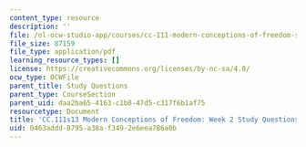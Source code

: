 ```yaml
---
content_type: resource
description: ''
file: /ol-ocw-studio-app/courses/cc-111-modern-conceptions-of-freedom-spring-2013/0463addd8795a38af3492e6eea786a0b_MITCC_111F12_Week2Ques.pdf
file_size: 87159
file_type: application/pdf
learning_resource_types: []
license: https://creativecommons.org/licenses/by-nc-sa/4.0/
ocw_type: OCWFile
parent_title: Study Questions
parent_type: CourseSection
parent_uid: daa2ba65-4163-c1b8-47d5-c317f6b1af75
resourcetype: Document
title: 'CC.111s13 Modern Conceptions of Freedom: Week 2 Study Questions'
uid: 0463addd-8795-a38a-f349-2e6eea786a0b
---
```

